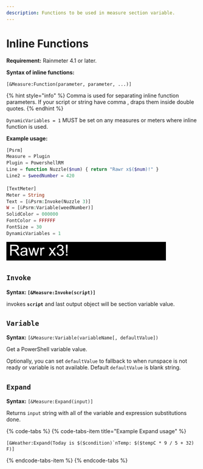 ```yaml
---
description: Functions to be used in measure section variable.
---
```


# Inline Functions


**Requirement:** Rainmeter 4.1 or later.

**Syntax of inline functions:**

```text
[&Measure:Function(parameter, parameter, ...)]
```

{% hint style="info" %}
Comma is used for separating inline function parameters. If your script or string have comma , draps them inside double quotes.
{% endhint %}

 `DynamicVariables = 1` MUST be set on any measures or meters where inline function is used.



**Example usage:**

```php
[Psrm]
Measure = Plugin
Plugin = PowershellRM
Line = function Nuzzle($num) { return "Rawr x$($num)!" }
Line2 = $weedNumber = 420

[TextMeter]
Meter = String
Text = [&Psrm:Invoke(Nuzzle 3)]
W = [&Psrm:Variable(weedNumber)]
SolidColor = 000000
FontColor = FFFFFF
FontSize = 30
DynamicVariables = 1
```

![](.gitbook/assets/image.png)

## `Invoke`

**Syntax: `[&Measure:Invoke(script)]`**

invokes **`script`** and last output object will be section variable value.

## `Variable`

**Syntax:** `[&Measure:Variable(variableName[, defaultValue])`

Get a PowerShell variable value. 

Optionally, you can set `defaultValue` to fallback to when runspace is not ready or variable is not available. Default `defaultValue` is blank string.

## `Expand`

**Syntax:** `[&Measure:Expand(input)]`

Returns `input` string with all of the variable and expression substitutions done.

{% code-tabs %}
{% code-tabs-item title="Example Expand usage" %}
```text
[&Weather:Expand(Today is $($condition)`nTemp: $($tempC * 9 / 5 + 32) F)]
```
{% endcode-tabs-item %}
{% endcode-tabs %}


